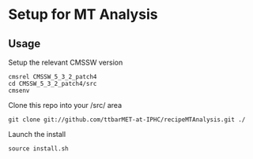 Setup for MT Analysis
=====================

Usage
----

Setup the relevant CMSSW version

    cmsrel CMSSW_5_3_2_patch4
    cd CMSSW_5_3_2_patch4/src
    cmsenv 

Clone this repo into your /src/ area

    git clone git://github.com/ttbarMET-at-IPHC/recipeMTAnalysis.git ./
    
Launch the install
    
    source install.sh


